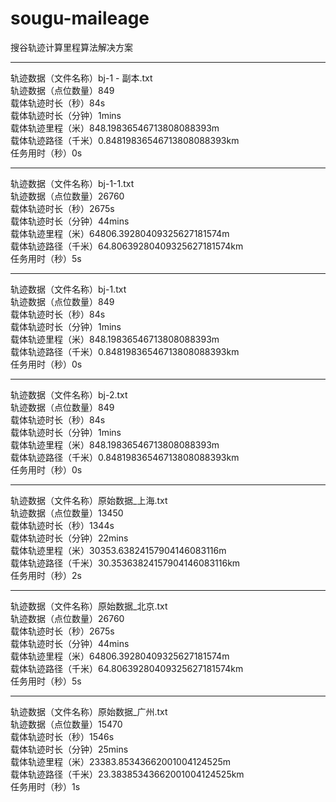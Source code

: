 # sougu-maileage
搜谷轨迹计算里程算法解决方案

*************************************************************************************************************************
轨迹数据（文件名称）bj-1 - 副本.txt  
轨迹数据（点位数量）849  
载体轨迹时长（秒）84s  
载体轨迹时长（分钟）1mins  
载体轨迹里程（米）848.19836546713808088393m  
载体轨迹路径（千米）0.84819836546713808088393km  
任务用时（秒）0s  
*************************************************************************************************************************
轨迹数据（文件名称）bj-1-1.txt  
轨迹数据（点位数量）26760  
载体轨迹时长（秒）2675s  
载体轨迹时长（分钟）44mins  
载体轨迹里程（米）64806.39280409325627181574m  
载体轨迹路径（千米）64.80639280409325627181574km  
任务用时（秒）5s  
*************************************************************************************************************************
轨迹数据（文件名称）bj-1.txt  
轨迹数据（点位数量）849  
载体轨迹时长（秒）84s  
载体轨迹时长（分钟）1mins  
载体轨迹里程（米）848.19836546713808088393m  
载体轨迹路径（千米）0.84819836546713808088393km  
任务用时（秒）0s  
*************************************************************************************************************************
轨迹数据（文件名称）bj-2.txt  
轨迹数据（点位数量）849  
载体轨迹时长（秒）84s  
载体轨迹时长（分钟）1mins  
载体轨迹里程（米）848.19836546713808088393m  
载体轨迹路径（千米）0.84819836546713808088393km  
任务用时（秒）0s  
*************************************************************************************************************************
轨迹数据（文件名称）原始数据_上海.txt  
轨迹数据（点位数量）13450  
载体轨迹时长（秒）1344s  
载体轨迹时长（分钟）22mins  
载体轨迹里程（米）30353.63824157904146083116m  
载体轨迹路径（千米）30.35363824157904146083116km  
任务用时（秒）2s  
*************************************************************************************************************************
轨迹数据（文件名称）原始数据_北京.txt  
轨迹数据（点位数量）26760  
载体轨迹时长（秒）2675s  
载体轨迹时长（分钟）44mins  
载体轨迹里程（米）64806.39280409325627181574m  
载体轨迹路径（千米）64.80639280409325627181574km  
任务用时（秒）5s  
*************************************************************************************************************************
轨迹数据（文件名称）原始数据_广州.txt  
轨迹数据（点位数量）15470  
载体轨迹时长（秒）1546s  
载体轨迹时长（分钟）25mins  
载体轨迹里程（米）23383.85343662001004124525m  
载体轨迹路径（千米）23.38385343662001004124525km  
任务用时（秒）1s  
